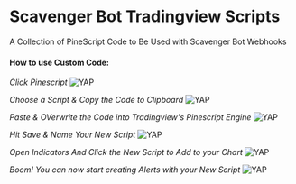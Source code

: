 # Scavenger Bot Tradingview Scripts
A Collection of PineScript Code to Be Used with Scavenger Bot Webhooks

#### How to use Custom Code:
*Click Pinescript*
<img alt="YAP" src="https://i.imgur.com/m8Gc8w9.png">

*Choose a Script & Copy the Code to Clipboard*
<img alt="YAP" src="https://i.imgur.com/EICaxWd.png">

*Paste & OVerwrite the Code into Tradingview's Pinescript Engine*
<img alt="YAP" src="https://i.imgur.com/z0urSoX.png">

*Hit Save & Name Your New Script*
<img alt="YAP" src="https://i.imgur.com/is6FG2V.png">

*Open Indicators And Click the New Script to Add to your Chart*
<img alt="YAP" src="https://i.imgur.com/1EI6Pt2.png">

*Boom! You can now start creating Alerts with your New Script*
<img alt="YAP" src="https://i.imgur.com/5BM48f6.png">

